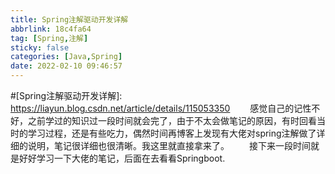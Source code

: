 ```yaml
---
title: Spring注解驱动开发详解
abbrlink: 18c4fa64
tag: [Spring,注解]
sticky: false
categories: [Java,Spring]
date: 2022-02-10 09:46:57
---
```


#[Spring注解驱动开发详解]: https://liayun.blog.csdn.net/article/details/115053350
&emsp;&emsp;感觉自己的记性不好，之前学过的知识过一段时间就会完了，由于不太会做笔记的原因，有时回看当时的学习过程，还是有些吃力，偶然时间再博客上发现有大佬对spring注解做了详细的说明，笔记很详细也很清晰。我这里就直接拿来了。
&emsp;&emsp;接下来一段时间就是好好学习一下大佬的笔记，后面在去看看Springboot.


